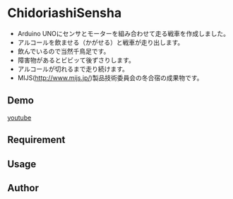 ChidoriashiSensha
========

* Arduino UNOにセンサとモーターを組み合わせて走る戦車を作成しました。
* アルコールを飲ませる（かがせる）と戦車が走り出します。
* 飲んでいるので当然千鳥足です。
* 障害物があるとビビッて後ずさりします。
* アルコールが切れるまで走り続けます。
* MIJS(http://www.mijs.jp/)製品技術委員会の冬合宿の成果物です。

Demo
--------
[youtube](https://www.youtube.com/watch?v=5WC7UDFp4g4)

Requirement
--------

Usage
--------

Author
--------
